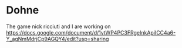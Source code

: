 # Dohne
The game nick ricciuti and I are working on
https://docs.google.com/document/d/1vtWP4PC3FRgeInkApiICC4a6-Y_agNmMdrjCp9AGQY4/edit?usp=sharing
